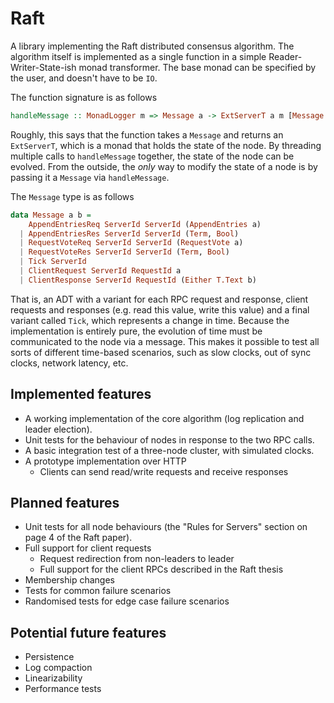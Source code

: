 # Raft

A library implementing the Raft distributed consensus algorithm. The algorithm
itself is implemented as a single function in a simple Reader-Writer-State-ish
monad transformer. The base monad can be specified by the user, and doesn't have
to be `IO`.

The function signature is as follows
```haskell
handleMessage :: MonadLogger m => Message a -> ExtServerT a m [Message a]
```

Roughly, this says that the function takes a `Message` and returns an
`ExtServerT`, which is a monad that holds the state of the node. By threading
multiple calls to `handleMessage` together, the state of the node can be
evolved. From the outside, the _only_ way to modify the state of a node is by
passing it a `Message` via `handleMessage`.

The `Message` type is as follows
```haskell
data Message a b =
    AppendEntriesReq ServerId ServerId (AppendEntries a)
  | AppendEntriesRes ServerId ServerId (Term, Bool)
  | RequestVoteReq ServerId ServerId (RequestVote a)
  | RequestVoteRes ServerId ServerId (Term, Bool)
  | Tick ServerId
  | ClientRequest ServerId RequestId a
  | ClientResponse ServerId RequestId (Either T.Text b)
```

That is, an ADT with a variant for each RPC request and response, client
requests and responses (e.g. read this value, write this value) and a final
variant called `Tick`, which represents a change in time. Because the
implementation is entirely pure, the evolution of time must be communicated to
the node via a message. This makes it possible to test all sorts of different
time-based scenarios, such as slow clocks, out of sync clocks, network latency,
etc.

## Implemented features
- A working implementation of the core algorithm (log replication and leader
  election).
- Unit tests for the behaviour of nodes in response to the two RPC calls.
- A basic integration test of a three-node cluster, with simulated clocks.
- A prototype implementation over HTTP
  - Clients can send read/write requests and receive responses

## Planned features
- Unit tests for all node behaviours (the "Rules for Servers" section on page 4
  of the Raft paper).
- Full support for client requests
  - Request redirection from non-leaders to leader
  - Full support for the client RPCs described in the Raft thesis
- Membership changes
- Tests for common failure scenarios
- Randomised tests for edge case failure scenarios

## Potential future features
- Persistence
- Log compaction
- Linearizability
- Performance tests
